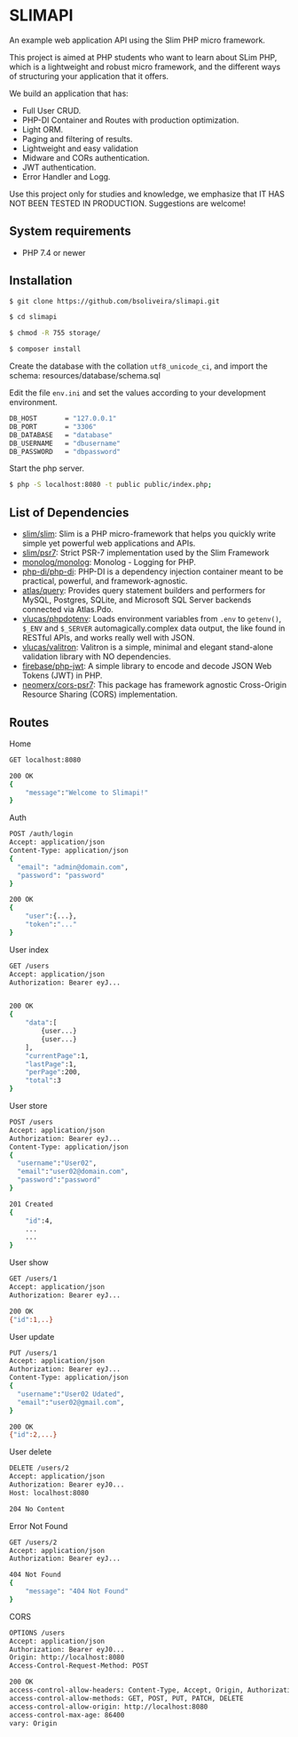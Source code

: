 # SLIMAPI

An example web application API using the Slim PHP micro framework.

This project is aimed at PHP students who want to learn about SLim PHP, which is a lightweight and robust micro framework,
and the different ways of structuring your application that it offers.

We build an application that has:
- Full User CRUD.
- PHP-DI Container and Routes with production optimization.
- Light ORM.
- Paging and filtering of results.
- Lightweight and easy validation
- Midware and CORs authentication.
- JWT authentication.
- Error Handler and Logg.

Use this project only for studies and knowledge, we emphasize that IT HAS NOT BEEN TESTED IN PRODUCTION. Suggestions are welcome!


## System requirements

 - PHP 7.4 or newer


## Installation

```sh
$ git clone https://github.com/bsoliveira/slimapi.git

$ cd slimapi

$ chmod -R 755 storage/ 

$ composer install
```

Create the database with the collation `utf8_unicode_ci`, and import the schema: resources/database/schema.sql

Edit the file `env.ini` and set the values according to your development environment.

```sh
DB_HOST       = "127.0.0.1"
DB_PORT       = "3306"
DB_DATABASE   = "database"
DB_USERNAME   = "dbusername"
DB_PASSWORD   = "dbpassword"
```

Start the php server.

```sh
$ php -S localhost:8080 -t public public/index.php;
```

## List of Dependencies

- [slim/slim](https://github.com/slimphp/Slim): Slim is a PHP micro-framework that helps you quickly write simple yet powerful web applications and APIs.
- [slim/psr7](https://github.com/slimphp/Slim-Psr7): Strict PSR-7 implementation used by the Slim Framework
- [monolog/monolog](https://github.com/Seldaek/monolog): Monolog - Logging for PHP.
- [php-di/php-di](https://github.com/PHP-DI/PHP-DI): PHP-DI is a dependency injection container meant to be practical, powerful, and framework-agnostic.
- [atlas/query](https://github.com/atlasphp/Atlas.Query): Provides query statement builders and performers for MySQL, Postgres, SQLite, and Microsoft SQL Server backends connected via Atlas.Pdo.
- [vlucas/phpdotenv](https://github.com/vlucas/phpdotenv): Loads environment variables from `.env` to `getenv()`, `$_ENV` and `$_SERVER` automagically.complex data output, the like found in RESTful APIs, and works really well with JSON.
- [vlucas/valitron](https://github.com/vlucas/valitron): Valitron is a simple, minimal and elegant stand-alone validation library with NO dependencies.
- [firebase/php-jwt](https://github.com/firebase/php-jwt): A simple library to encode and decode JSON Web Tokens (JWT) in PHP.
- [neomerx/cors-psr7](https://github.com/neomerx/cors-psr7): This package has framework agnostic Cross-Origin Resource Sharing (CORS) implementation. 


## Routes

Home
```bash
GET localhost:8080

200 OK
{
    "message":"Welcome to Slimapi!"
}
```

Auth
```bash
POST /auth/login
Accept: application/json
Content-Type: application/json
{
  "email": "admin@domain.com",
  "password": "password"
}

200 OK
{
    "user":{...},
    "token":"..."
}
```

User index
```bash
GET /users
Accept: application/json
Authorization: Bearer eyJ...


200 OK
{
    "data":[
        {user...}
        {user...}
    ],
    "currentPage":1,
    "lastPage":1,
    "perPage":200,
    "total":3
}
```

User store
```bash
POST /users 
Accept: application/json
Authorization: Bearer eyJ...
Content-Type: application/json
{
  "username":"User02", 
  "email":"user02@domain.com", 
  "password":"password"
}

201 Created
{
    "id":4,
    ...
    ...
}
```

User show
```bash
GET /users/1 
Accept: application/json
Authorization: Bearer eyJ...

200 OK
{"id":1,..}
```

User update
```bash
PUT /users/1
Accept: application/json
Authorization: Bearer eyJ...
Content-Type: application/json
{
  "username":"User02 Udated", 
  "email":"user02@gmail.com", 
}

200 OK
{"id":2,...}
```

User delete
```bash
DELETE /users/2
Accept: application/json
Authorization: Bearer eyJ0...
Host: localhost:8080

204 No Content
```

Error Not Found
```bash
GET /users/2
Accept: application/json
Authorization: Bearer eyJ...

404 Not Found
{
    "message": "404 Not Found"
}
```

CORS
```bash
OPTIONS /users
Accept: application/json
Authorization: Bearer eyJ0...
Origin: http://localhost:8080
Access-Control-Request-Method: POST

200 OK
access-control-allow-headers: Content-Type, Accept, Origin, Authorization
access-control-allow-methods: GET, POST, PUT, PATCH, DELETE
access-control-allow-origin: http://localhost:8080
access-control-max-age: 86400
vary: Origin
```